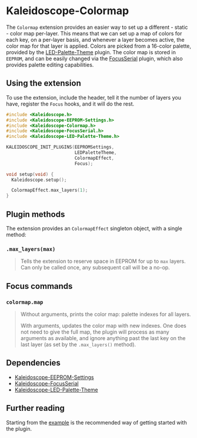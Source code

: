# Kaleidoscope-Colormap

The `Colormap` extension provides an easier way to set up a different - static -
color map per-layer. This means that we can set up a map of colors for each key,
on a per-layer basis, and whenever a layer becomes active, the color map for
that layer is applied. Colors are picked from a 16-color palette, provided by
the [LED-Palette-Theme][plugin:l-p-t] plugin. The color map is stored in
`EEPROM`, and can be easily changed via the [FocusSerial][plugin:focusserial]
plugin, which also provides palette editing capabilities.

 [plugin:focusserial]: FocusSerial.md
 [plugin:l-p-t]: LED-Palette-Theme.md

## Using the extension

To use the extension, include the header, tell it the number of layers you have,
register the `Focus` hooks, and it will do the rest.

```c++
#include <Kaleidoscope.h>
#include <Kaleidoscope-EEPROM-Settings.h>
#include <Kaleidoscope-Colormap.h>
#include <Kaleidoscope-FocusSerial.h>
#include <Kaleidoscope-LED-Palette-Theme.h>

KALEIDOSCOPE_INIT_PLUGINS(EEPROMSettings,
                          LEDPaletteTheme,
                          ColormapEffect,
                          Focus);

void setup(void) {
  Kaleidoscope.setup();

  ColormapEffect.max_layers(1);
}
```

## Plugin methods

The extension provides an `ColormapEffect` singleton object, with a single method:

### `.max_layers(max)`

> Tells the extension to reserve space in EEPROM for up to `max` layers. Can
> only be called once, any subsequent call will be a no-op.

## Focus commands

### `colormap.map`

> Without arguments, prints the color map: palette indexes for all layers.
>
> With arguments, updates the color map with new indexes. One does not need to
> give the full map, the plugin will process as many arguments as available, and
> ignore anything past the last key on the last layer (as set by the
> `.max_layers()` method).

## Dependencies

* [Kaleidoscope-EEPROM-Settings](EEPROM-Settings.md)
* [Kaleidoscope-FocusSerial](FocusSerial.md)
* [Kaleidoscope-LED-Palette-Theme](LED-Palette-Theme.md)

## Further reading

Starting from the [example][plugin:example] is the recommended way of getting
started with the plugin.

 [plugin:example]: ../../examples/Colormap/Colormap.ino
